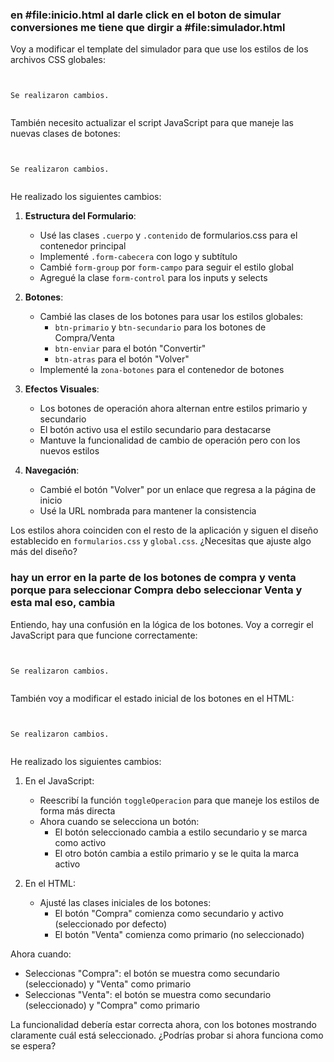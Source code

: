  ### en #file:inicio.html al darle click en el boton de simular conversiones me tiene que dirgir a #file:simulador.html 

 Voy a modificar el template del simulador para que use los estilos de los archivos CSS globales: 
```


Se realizaron cambios.


```
También necesito actualizar el script JavaScript para que maneje las nuevas clases de botones: 
```


Se realizaron cambios.


```
He realizado los siguientes cambios:

1. **Estructura del Formulario**:
   - Usé las clases `.cuerpo` y `.contenido` de formularios.css para el contenedor principal
   - Implementé `.form-cabecera` con logo y subtítulo
   - Cambié `form-group` por `form-campo` para seguir el estilo global
   - Agregué la clase `form-control` para los inputs y selects

2. **Botones**:
   - Cambié las clases de los botones para usar los estilos globales:
     - `btn-primario` y `btn-secundario` para los botones de Compra/Venta
     - `btn-enviar` para el botón "Convertir"
     - `btn-atras` para el botón "Volver"
   - Implementé la `zona-botones` para el contenedor de botones

3. **Efectos Visuales**:
   - Los botones de operación ahora alternan entre estilos primario y secundario
   - El botón activo usa el estilo secundario para destacarse
   - Mantuve la funcionalidad de cambio de operación pero con los nuevos estilos

4. **Navegación**:
   - Cambié el botón "Volver" por un enlace que regresa a la página de inicio
   - Usé la URL nombrada para mantener la consistencia

Los estilos ahora coinciden con el resto de la aplicación y siguen el diseño establecido en `formularios.css` y `global.css`. ¿Necesitas que ajuste algo más del diseño?

### hay un error en la parte de los botones de compra y venta porque para seleccionar Compra debo seleccionar Venta y esta mal eso, cambia 

Entiendo, hay una confusión en la lógica de los botones. Voy a corregir el JavaScript para que funcione correctamente: 
```


Se realizaron cambios.


```
También voy a modificar el estado inicial de los botones en el HTML: 
```


Se realizaron cambios.


```
He realizado los siguientes cambios:

1. En el JavaScript:
   - Reescribí la función `toggleOperacion` para que maneje los estilos de forma más directa
   - Ahora cuando se selecciona un botón:
     - El botón seleccionado cambia a estilo secundario y se marca como activo
     - El otro botón cambia a estilo primario y se le quita la marca activo

2. En el HTML:
   - Ajusté las clases iniciales de los botones:
     - El botón "Compra" comienza como secundario y activo (seleccionado por defecto)
     - El botón "Venta" comienza como primario (no seleccionado)

Ahora cuando:
- Seleccionas "Compra": el botón se muestra como secundario (seleccionado) y "Venta" como primario
- Seleccionas "Venta": el botón se muestra como secundario (seleccionado) y "Compra" como primario

La funcionalidad debería estar correcta ahora, con los botones mostrando claramente cuál está seleccionado. ¿Podrías probar si ahora funciona como se espera?